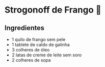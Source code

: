 # Strogonoff de Frango :chicken:

## Ingredientes

- 1 quilo de frango sem pele
- 1 tablete de caldo de galinha
- 3 colheres de óleo
- 2 latas de creme de leite sem soro
- 2 colheres de sopa

